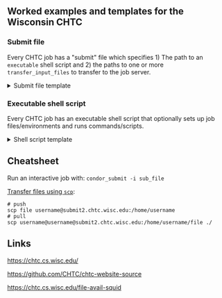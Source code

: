 ## Worked examples and templates for the Wisconsin CHTC

### Submit file

Every CHTC job has a "submit" file which specifies 1) The path to an `executable` shell script and 2) the paths to one or more `transfer_input_files` to transfer to the job server.

<details>
<summary>Submit file template</summary>

```
# template.sub
# starter submit file for CHTC jobs

universe = vanilla
log = job_$(Cluster).log
error = job_$(Cluster)_$(Process).err
output = job_$(Cluster)_$(Process).out

executable = 
arguments = 

should_transfer_files = YES
when_to_transfer_output = ON_EXIT
transfer_input_files = 

request_cpus = 1
request_memory = 1GB
request_disk = 1GB

queue 1
```

</details>

### Executable shell script

Every CHTC job has an executable shell script that optionally sets up job files/environments and runs commands/scripts.

<details>
<summary>Shell script template</summary>

```
#!/bin/bash

# setup job files/environments
tar -xzf jobfiles.tar.gz

# run an R/python/other script
python jobscript.py
```

</details>

## Cheatsheet

Run an interactive job with: `condor_submit -i sub_file`

[Transfer files using `scp`](https://chtc.cs.wisc.edu/connecting.shtml): 

```shell
# push
scp file username@submit2.chtc.wisc.edu:/home/username
# pull
scp username@username@submit2.chtc.wisc.edu:/home/username/file ./
```

## Links

https://chtc.cs.wisc.edu/

https://github.com/CHTC/chtc-website-source

https://chtc.cs.wisc.edu/file-avail-squid
